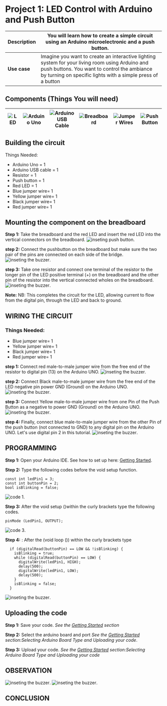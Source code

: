 # Project 1: LED Control with Arduino and Push Button

| **Description** | You will learn how to create a simple circuit using an Arduino microelectronic and a push button.                                                                           |
| --------------- | -------------------------------------------------------------------------------------------------------------------------------------------------------------------------------------------------------------- |
| **Use case**    | Imagine you want to create an interactive lighting system for your living room using Arduino and push buttons. You want to control the ambiance by turning on specific lights with a simple press of a button |

## Components (Things You will need)

| ![LED ](../../assets/components/LED.png) | ![Arduino Uno](../../assets/components/arduino.png) | ![Arduino USB Cable](../../assets/components/USB_Cable.png) | ![Breadboard](../../assets/components/breadboard.png) | ![Jumper Wires](../../assets/components/jump_wire.png) | ![Push Button](../../assets/components/Push_Button.png) |
| ---------------------------------------- | --------------------------------------------------- | ----------------------------------------------------------- | ----------------------------------------------------- | ------------------------------------------------------ | ------------------------------------------------------- |

## Building the circuit

Things Needed:

- Arduino Uno = 1
- Arduino USB cable = 1
- Resistor = 1
- Push button = 1
- Red LED = 1
- Blue jumper wire= 1
- Yellow jumper wire= 1
- Black jumper wire= 1
- Red jumper wire= 1

## Mounting the component on the breadboard

**Step 1:** Take the breadboard and the red LED and insert the red LED into the vertical connectors on the breadboard.
![inseting push button](../../assets/2.0/2.1.Push%20Button%20+%20LED/img%201.png).

**step 2:** Connect the pushbutton on the breadboard but make sure the two pair of the pins are connected on each side of the bridge.
![inseting the buzzer](../../assets/2.0/2.1.Push%20Button%20+%20LED/img%202.png).

**step 3:** Take one resistor and connect one terminal of the resistor to the longer pin of the LED positive terminal (+) on the breadboard and the other pin of the resistor into the vertical connected wholes on the breadboard.
![inseting the buzzer](../../assets/2.0/2.1.Push%20Button%20+%20LED/img%203.png).

**Note:** NB: This completes the circuit for the LED, allowing current to flow from the digital pin, through the LED and back to ground.

## WIRING THE CIRCUIT

### Things Needed:

- Blue jumper wire= 1
- Yellow jumper wire= 1
- Black jumper wire= 1
- Red jumper wire= 1

**step 1:** Connect red male-to-male jumper wire from the free end of the resistor to digital pin (13) on the Arduino UNO.
![inseting the buzzer](../../assets/2.0/2.1.Push%20Button%20+%20LED/wire1.png).

**step 2:** Connect Black male-to-male jumper wire from the free end of the LED negative pin power GND (Ground) on the Arduino UNO.
![inseting the buzzer](../../assets/2.0/2.1.Push%20Button%20+%20LED/wire%202.png).

**step 3:** Connect Yellow male-to-male jumper wire from one Pin of the Push Button as a negative to power GND (Ground) on the Arduino UNO.
![inseting the buzzer](../../assets/2.0/2.1.Push%20Button%20+%20LED/wire%203.png).

**step 4:** Finally, connect blue male-to-male jumper wire from the other Pin of the push button (not connected to GND) to any digital pin on the Arduino UNO. Let's use digital pin 2 in this tutorial.
![inseting the buzzer](../../assets/2.0/2.1.Push%20Button%20+%20LED/wire%204.png).

## PROGRAMMING

**Step 1:** Open your Arduino IDE. See how to set up here: [Getting Started](../../../../README.md#getting-started).

**Step 2:** Type the following codes before the void setup function.

```
const int ledPin1 = 3;
const int buttonPin = 2;
bool isBlinking = false;
```

![code 1](../../assets/2.0/2.1.Push%20Button%20+%20LED/code%201.PNG).

**Step 3:** After the void setup ()within the curly brackets type the following codes.

```
pinMode (LedPin1, OUTPUT); 

```

![code 3](../../assets/2.0/2.1.Push%20Button%20+%20LED/code%202.PNG).

**Step 4:** : After the (void loop ()) within the curly brackets type

```
  if (digitalRead(buttonPin) == LOW && !isBlinking) {
    isBlinking = true;
    while (digitalRead(buttonPin) == LOW) {
      digitalWrite(ledPin1, HIGH);
      delay(500);
      digitalWrite(ledPin1, LOW);
      delay(500);
    }
    isBlinking = false;
  }
```
![inseting the buzzer](../../assets/2.0/2.1.Push%20Button%20+%20LED/code%203.PNG).

## Uploading the code

**Step 1:** Save your code. _See the [Getting Started](../../../../README.md#getting-started) section_

**Step 2:** Select the arduino board and port _See the [Getting Started](../../../../README.md#getting-started) section:Selecting Arduino Board Type and Uploading your code_.

**Step 3:** Upload your code. _See the [Getting Started](../../../../README.md#getting-started) section:Selecting Arduino Board Type and Uploading your code_

## OBSERVATION

![inseting the buzzer](../../assets/2.0/2.1.Push%20Button%20+%20LED/obsev%201.png).
![inseting the buzzer](../../assets/2.0/2.1.Push%20Button%20+%20LED/obsev%202.png).


## CONCLUSION
